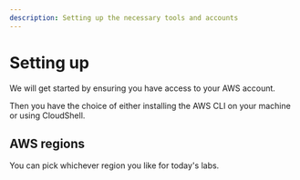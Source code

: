 ```yaml
---
description: Setting up the necessary tools and accounts
---
```


# Setting up

We will get started by ensuring you have access to your AWS account.&#x20;

Then you have the choice of either installing the AWS CLI on your machine or using CloudShell.&#x20;

## AWS regions

You can pick whichever region you like for today's labs.&#x20;
